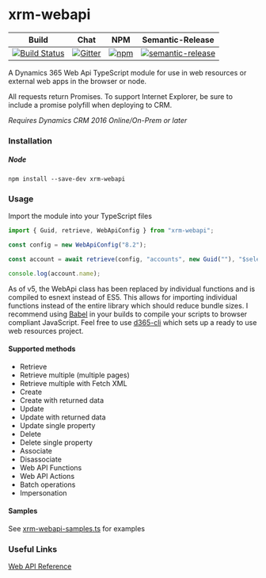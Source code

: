 # xrm-webapi
|Build|Chat|NPM|Semantic-Release|
|-----|----|---|----------------|
|[![Build Status](https://img.shields.io/travis/rust-lang/rust/master.svg?style=flat-square)](https://travis-ci.org/derekfinlinson/xrm-webapi)|[![Gitter](https://img.shields.io/gitter/room/nwjs/nw.js.svg?style=flat-square)](https://gitter.im/xrm-webapi/Lobby)|[![npm](https://img.shields.io/npm/v/xrm-webapi.svg?style=flat-square)](https://www.npmjs.com/package/xrm-webapi)|[![semantic-release](https://img.shields.io/badge/%20%20%F0%9F%93%A6%F0%9F%9A%80-semantic--release-e10079.svg?style=flat-square)](https://github.com/semantic-release/semantic-release)|

A Dynamics 365 Web Api TypeScript module for use in web resources or external web apps in the browser or node.

All requests return Promises. To support Internet Explorer, be sure to include a promise polyfill when deploying to CRM.

*Requires Dynamics CRM 2016 Online/On-Prem or later*

### Installation

##### Node

```
npm install --save-dev xrm-webapi
```
### Usage

Import the module into your TypeScript files

```typescript
import { Guid, retrieve, WebApiConfig } from "xrm-webapi";

const config = new WebApiConfig("8.2");

const account = await retrieve(config, "accounts", new Guid(""), "$select=name");

console.log(account.name);
```

As of v5, the WebApi class has been replaced by individual functions and is compiled to esnext instead of ES5. This allows for importing individual functions instead of the entire library which should reduce bundle sizes. I recommend using [Babel](https://babeljs.io/) in
your builds to compile your scripts to browser compliant JavaScript. Feel free to use [d365-cli](https://github.com/derekfinlinson/d365-cli)
which sets up a ready to use web resources project.

#### Supported methods
* Retrieve
* Retrieve multiple (multiple pages)
* Retrieve multiple with Fetch XML
* Create
* Create with returned data
* Update
* Update with returned data
* Update single property
* Delete
* Delete single property
* Associate
* Disassociate
* Web API Functions
* Web API Actions
* Batch operations
* Impersonation

#### Samples
See [xrm-webapi-samples.ts](samples/xrm-webapi-samples.ts) for examples

### Useful Links

[Web API Reference](https://docs.microsoft.com/en-us/dynamics365/customer-engagement/developer/webapi/perform-operations-web-api)
